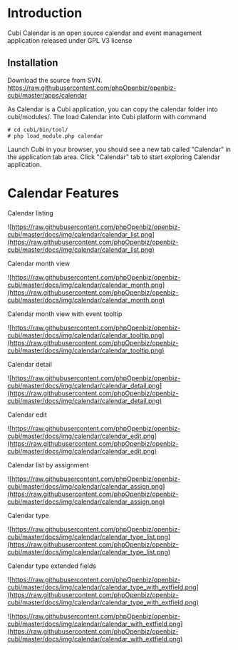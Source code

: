# Introduction #

Cubi Calendar is an open source calendar and event management application released under GPL V3 license

## Installation ##

Download the source from SVN. https://raw.githubusercontent.com/phpOpenbiz/openbiz-cubi/master/apps/calendar

As Calendar is a Cubi application, you can copy the calendar folder into cubi/modules/. The load Calendar into Cubi platform with command
```
# cd cubi/bin/tool/
# php load_module.php calendar
```

Launch Cubi in your browser, you should see a new tab called "Calendar" in the application tab area. Click "Calendar" tab to start exploring Calendar application.

# Calendar Features #

Calendar listing

![https://raw.githubusercontent.com/phpOpenbiz/openbiz-cubi/master/docs/img/calendar/calendar_list.png](https://raw.githubusercontent.com/phpOpenbiz/openbiz-cubi/master/docs/img/calendar/calendar_list.png)

Calendar month view

![https://raw.githubusercontent.com/phpOpenbiz/openbiz-cubi/master/docs/img/calendar/calendar_month.png](https://raw.githubusercontent.com/phpOpenbiz/openbiz-cubi/master/docs/img/calendar/calendar_month.png)

Calendar month view with event tooltip

![https://raw.githubusercontent.com/phpOpenbiz/openbiz-cubi/master/docs/img/calendar/calendar_tooltip.png](https://raw.githubusercontent.com/phpOpenbiz/openbiz-cubi/master/docs/img/calendar/calendar_tooltip.png)

Calendar detail

![https://raw.githubusercontent.com/phpOpenbiz/openbiz-cubi/master/docs/img/calendar/calendar_detail.png](https://raw.githubusercontent.com/phpOpenbiz/openbiz-cubi/master/docs/img/calendar/calendar_detail.png)

Calendar edit

![https://raw.githubusercontent.com/phpOpenbiz/openbiz-cubi/master/docs/img/calendar/calendar_edit.png](https://raw.githubusercontent.com/phpOpenbiz/openbiz-cubi/master/docs/img/calendar/calendar_edit.png)

Calendar list by assignment

![https://raw.githubusercontent.com/phpOpenbiz/openbiz-cubi/master/docs/img/calendar/calendar_assign.png](https://raw.githubusercontent.com/phpOpenbiz/openbiz-cubi/master/docs/img/calendar/calendar_assign.png)

Calendar type

![https://raw.githubusercontent.com/phpOpenbiz/openbiz-cubi/master/docs/img/calendar/calendar_type_list.png](https://raw.githubusercontent.com/phpOpenbiz/openbiz-cubi/master/docs/img/calendar/calendar_type_list.png)

Calendar type extended fields

![https://raw.githubusercontent.com/phpOpenbiz/openbiz-cubi/master/docs/img/calendar/calendar_type_with_extfield.png](https://raw.githubusercontent.com/phpOpenbiz/openbiz-cubi/master/docs/img/calendar/calendar_type_with_extfield.png)

![https://raw.githubusercontent.com/phpOpenbiz/openbiz-cubi/master/docs/img/calendar/calendar_with_extfield.png](https://raw.githubusercontent.com/phpOpenbiz/openbiz-cubi/master/docs/img/calendar/calendar_with_extfield.png)
